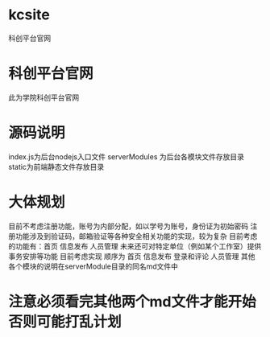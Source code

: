 # kcsite
科创平台官网
# 科创平台官网
此为学院科创平台官网

# 源码说明
index.js为后台nodejs入口文件
serverModules 为后台各模块文件存放目录
static为前端静态文件存放目录

# 大体规划
目前不考虑注册功能，账号为内部分配，如以学号为账号，身份证为初始密码
注册功能涉及到验证码，邮箱验证等各种安全相关功能的实现，较为复杂
目前考虑的功能有：首页 信息发布 人员管理 未来还可对特定单位（例如某个工作室）提供事务安排等功能
目前考虑实现 顺序为 首页 信息发布 登录和评论 人员管理 其他
各个模块的说明在serverModule目录的同名md文件中
# 注意必须看完其他两个md文件才能开始 否则可能打乱计划